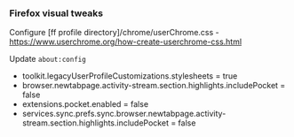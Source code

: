 ### Firefox visual tweaks

Configure [ff profile directory]/chrome/userChrome.css - https://www.userchrome.org/how-create-userchrome-css.html

Update ```about:config```
* toolkit.legacyUserProfileCustomizations.stylesheets = true
* browser.newtabpage.activity-stream.section.highlights.includePocket = false
* extensions.pocket.enabled = false
* services.sync.prefs.sync.browser.newtabpage.activity-stream.section.highlights.includePocket = false